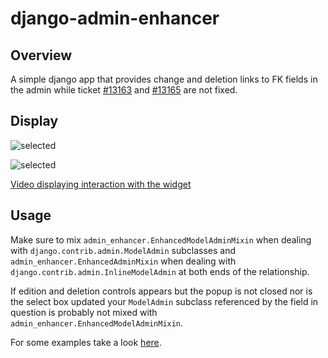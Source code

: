 # django-admin-enhancer

## Overview

A simple django app that provides change and deletion links to FK fields in the admin while ticket [#13163](https://code.djangoproject.com/ticket/13163) and [#13165](https://code.djangoproject.com/ticket/13165) are not fixed.

## Display

![selected](https://dl.dropbox.com/u/2759157/selected.png)

![selected](https://dl.dropbox.com/u/2759157/empty.png)

[Video displaying interaction with the widget](https://www.youtube.com/watch?v=H4xqku-BPBU)

## Usage

Make sure to mix `admin_enhancer.EnhancedModelAdminMixin` when dealing with `django.contrib.admin.ModelAdmin` subclasses and `admin_enhancer.EnhancedAdminMixin` when dealing with `django.contrib.admin.InlineModelAdmin` at both ends of the relationship.

If edition and deletion controls appears but the popup is not closed nor is the select box updated your `ModelAdmin` subclass referenced by the field in question is probably not mixed with `admin_enhancer.EnhancedModelAdminMixin`.

For some examples take a look [here](https://github.com/charettes/django-admin-enhancer/blob/master/tests/test_app/admin.py).
